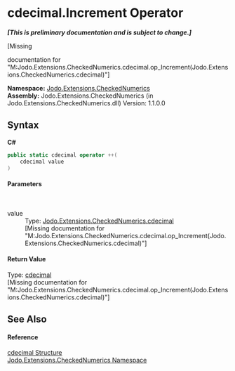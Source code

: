 # cdecimal.Increment Operator 
 _**\[This is preliminary documentation and is subject to change.\]**_

\[Missing <summary> documentation for "M:Jodo.Extensions.CheckedNumerics.cdecimal.op_Increment(Jodo.Extensions.CheckedNumerics.cdecimal)"\]

**Namespace:**&nbsp;<a href="N_Jodo_Extensions_CheckedNumerics">Jodo.Extensions.CheckedNumerics</a><br />**Assembly:**&nbsp;Jodo.Extensions.CheckedNumerics (in Jodo.Extensions.CheckedNumerics.dll) Version: 1.1.0.0

## Syntax

**C#**<br />
``` C#
public static cdecimal operator ++(
	cdecimal value
)
```


#### Parameters
&nbsp;<dl><dt>value</dt><dd>Type: <a href="T_Jodo_Extensions_CheckedNumerics_cdecimal">Jodo.Extensions.CheckedNumerics.cdecimal</a><br />\[Missing <param name="value"/> documentation for "M:Jodo.Extensions.CheckedNumerics.cdecimal.op_Increment(Jodo.Extensions.CheckedNumerics.cdecimal)"\]</dd></dl>

#### Return Value
Type: <a href="T_Jodo_Extensions_CheckedNumerics_cdecimal">cdecimal</a><br />\[Missing <returns> documentation for "M:Jodo.Extensions.CheckedNumerics.cdecimal.op_Increment(Jodo.Extensions.CheckedNumerics.cdecimal)"\]

## See Also


#### Reference
<a href="T_Jodo_Extensions_CheckedNumerics_cdecimal">cdecimal Structure</a><br /><a href="N_Jodo_Extensions_CheckedNumerics">Jodo.Extensions.CheckedNumerics Namespace</a><br />